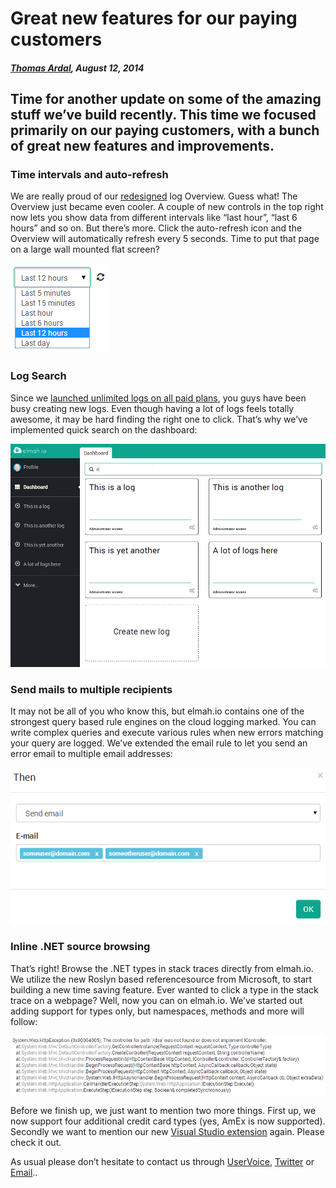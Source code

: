 # Great new features for our paying customers

##### [Thomas Ardal](http://elmah.io/about/), August 12, 2014

## Time for another update on some of the amazing stuff we’ve build recently. This time we focused primarily on our paying customers, with a bunch of great new features and improvements.

### Time intervals and auto-refresh

We are really proud of our [redesigned](http://blog.elmah.io/say-hello-to-the-redesigned-overview/) log Overview. Guess what! The Overview just became even cooler. A couple of new controls in the top right now lets you show data from different intervals like “last hour”, “last 6 hours” and so on. But there’s more. Click the auto-refresh icon and the Overview will automatically refresh every 5 seconds. Time to put that page on a large wall mounted flat screen?

![Refresh](/images/2014/08/refresh.png)

### Log Search
Since we [launched unlimited logs on all paid plans](http://blog.elmah.io/unlimited-logs-now-available-on-all-paid-plans/), you guys have been busy creating new logs. Even though having a lot of logs feels totally awesome, it may be hard finding the right one to click. That’s why we’ve implemented quick search on the dashboard:

![Filter](/images/2014/08/filter.gif)

### Send mails to multiple recipients
It may not be all of you who know this, but elmah.io contains one of the strongest query based rule engines on the cloud logging marked. You can write complex queries and execute various rules when new errors matching your query are logged. We’ve extended the email rule to let you send an error email to multiple email addresses:

![Multiple](/images/2014/08/multiple.png)

### Inline .NET source browsing
That’s right! Browse the .NET types in stack traces directly from elmah.io. We utilize the new Roslyn based referencesource from Microsoft, to start building a new time saving feature. Ever wanted to click a type in the stack trace on a webpage? Well, now you can on elmah.io. We’ve started out adding support for types only, but namespaces, methods and more will follow:

![Links](/images/2014/08/links.png)

Before we finish up, we just want to mention two more things. First up, we now support four additional credit card types (yes, AmEx is now supported). Secondly we want to mention our new [Visual Studio extension](http://blog.elmah.io/introducing-the-new-visual-studio-extension/) again. Please check it out.

As usual please don’t hesitate to contact us through [UserVoice](http://elmahio.uservoice.com/), [Twitter](https://twitter.com/elmah_io) or [Email](mailto:info@elmah.io)..
